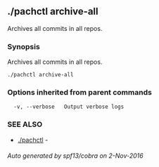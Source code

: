 ## ./pachctl archive-all

Archives all commits in all repos.

### Synopsis


Archives all commits in all repos.

```
./pachctl archive-all
```

### Options inherited from parent commands

```
  -v, --verbose   Output verbose logs
```

### SEE ALSO
* [./pachctl](./pachctl.md)	 - 

###### Auto generated by spf13/cobra on 2-Nov-2016
